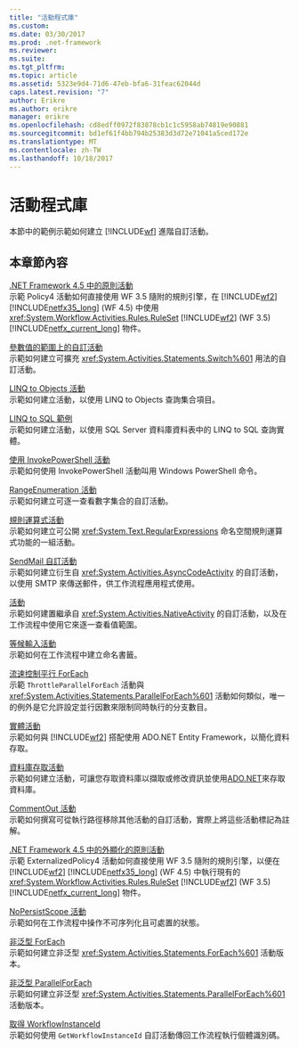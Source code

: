```yaml
---
title: "活動程式庫"
ms.custom: 
ms.date: 03/30/2017
ms.prod: .net-framework
ms.reviewer: 
ms.suite: 
ms.tgt_pltfrm: 
ms.topic: article
ms.assetid: 5323e9d4-71d6-47eb-bfa6-31feac62044d
caps.latest.revision: "7"
author: Erikre
ms.author: erikre
manager: erikre
ms.openlocfilehash: cd8edff0972f83878cb1c1c5958ab74819e90881
ms.sourcegitcommit: bd1ef61f4bb794b25383d3d72e71041a5ced172e
ms.translationtype: MT
ms.contentlocale: zh-TW
ms.lasthandoff: 10/18/2017
---
```

# <a name="activity-library"></a>活動程式庫
本節中的範例示範如何建立 [!INCLUDE[wf](../../../../includes/wf-md.md)] 進階自訂活動。  
  
## <a name="in-this-section"></a>本章節內容  
 [.NET Framework 4.5 中的原則活動](../../../../docs/framework/windows-workflow-foundation/samples/policy-activity-in-net-framework-4-5.md)  
 示範 Policy4 活動如何直接使用 WF 3.5 隨附的規則引擎，在 [!INCLUDE[wf2](../../../../includes/wf2-md.md)] [!INCLUDE[netfx35_long](../../../../includes/netfx35-long-md.md)] (WF 4.5) 中使用 <xref:System.Workflow.Activities.Rules.RuleSet> [!INCLUDE[wf2](../../../../includes/wf2-md.md)] (WF 3.5) [!INCLUDE[netfx_current_long](../../../../includes/netfx-current-long-md.md)] 物件。  
  
 [參數值的範圍上的自訂活動](../../../../docs/framework/windows-workflow-foundation/samples/custom-activity-to-switch-on-a-range-of-values.md)  
 示範如何建立可擴充 <xref:System.Activities.Statements.Switch%601> 用法的自訂活動。  
  
 [LINQ to Objects 活動](../../../../docs/framework/windows-workflow-foundation/samples/linq-to-objects-activity.md)  
 示範如何建立活動，以使用 LINQ to Objects 查詢集合項目。  
  
 [LINQ to SQL 範例](../../../../docs/framework/windows-workflow-foundation/samples/linq-to-sql-sample.md)  
 示範如何建立活動，以使用 SQL Server 資料庫資料表中的 LINQ to SQL 查詢實體。  
  
 [使用 InvokePowerShell 活動](../../../../docs/framework/windows-workflow-foundation/samples/using-the-invokepowershell-activity.md)  
 示範如何使用 InvokePowerShell 活動叫用 Windows PowerShell 命令。  
  
 [RangeEnumeration 活動](../../../../docs/framework/windows-workflow-foundation/samples/rangeenumeration-activity.md)  
 示範如何建立可逐一查看數字集合的自訂活動。  
  
 [規則運算式活動](../../../../docs/framework/windows-workflow-foundation/samples/regular-expression-activities.md)  
 示範如何建立可公開 <xref:System.Text.RegularExpressions> 命名空間規則運算式功能的一組活動。  
  
 [SendMail 自訂活動](../../../../docs/framework/windows-workflow-foundation/samples/sendmail-custom-activity.md)  
 示範如何建立衍生自 <xref:System.Activities.AsyncCodeActivity> 的自訂活動，以使用 SMTP 來傳送郵件，供工作流程應用程式使用。  
  
 [活動](../../../../docs/framework/windows-workflow-foundation/samples/for-activity.md)  
 示範如何建置繼承自 <xref:System.Activities.NativeActivity> 的自訂活動，以及在工作流程中使用它來逐一查看值範圍。  
  
 [等候輸入活動](../../../../docs/framework/windows-workflow-foundation/samples/wait-for-input-activity.md)  
 示範如何在工作流程中建立命名書籤。  
  
 [流速控制平行 ForEach](../../../../docs/framework/windows-workflow-foundation/samples/throttled-parallel-foreach.md)  
 示範 `ThrottleParallelForEach` 活動與 <xref:System.Activities.Statements.ParallelForEach%601> 活動如何類似，唯一的例外是它允許設定並行因數來限制同時執行的分支數目。  
  
 [實體活動](../../../../docs/framework/windows-workflow-foundation/samples/entity-activities.md)  
 示範如何與 [!INCLUDE[wf2](../../../../includes/wf2-md.md)] 搭配使用 ADO.NET Entity Framework，以簡化資料存取。  
  
 [資料庫存取活動](../../../../docs/framework/windows-workflow-foundation/samples/database-access-activities.md)  
 示範如何建立活動，可讓您存取資料庫以擷取或修改資訊並使用[ADO.NET](http://go.microsoft.com/fwlink/?LinkId=166081)來存取資料庫。  
  
 [CommentOut 活動](../../../../docs/framework/windows-workflow-foundation/samples/commentout-activity.md)  
 示範如何撰寫可從執行路徑移除其他活動的自訂活動，實際上將這些活動標記為註解。  
  
 [.NET Framework 4.5 中的外顯化的原則活動](../../../../docs/framework/windows-workflow-foundation/samples/externalized-policy-activity-in-net-framework-4-5.md)  
 示範 ExternalizedPolicy4 活動如何直接使用 WF 3.5 隨附的規則引擎，以便在 [!INCLUDE[wf2](../../../../includes/wf2-md.md)] [!INCLUDE[netfx35_long](../../../../includes/netfx35-long-md.md)] (WF 4.5) 中執行現有的 <xref:System.Workflow.Activities.Rules.RuleSet> [!INCLUDE[wf2](../../../../includes/wf2-md.md)] (WF 3.5) [!INCLUDE[netfx_current_long](../../../../includes/netfx-current-long-md.md)] 物件。  
  
 [NoPersistScope 活動](../../../../docs/framework/windows-workflow-foundation/samples/nopersistscope-activity.md)  
 示範如何在工作流程中操作不可序列化且可處置的狀態。  
  
 [非泛型 ForEach](../../../../docs/framework/windows-workflow-foundation/samples/non-generic-foreach.md)  
 示範如何建立非泛型 <xref:System.Activities.Statements.ForEach%601> 活動版本。  
  
 [非泛型 ParallelForEach](../../../../docs/framework/windows-workflow-foundation/samples/non-generic-parallelforeach.md)  
 示範如何建立非泛型 <xref:System.Activities.Statements.ParallelForEach%601> 活動版本。  
  
 [取得 WorkflowInstanceId](../../../../docs/framework/windows-workflow-foundation/samples/get-workflowinstanceid.md)  
 示範如何使用 `GetWorkflowInstanceId` 自訂活動傳回工作流程執行個體識別碼。
